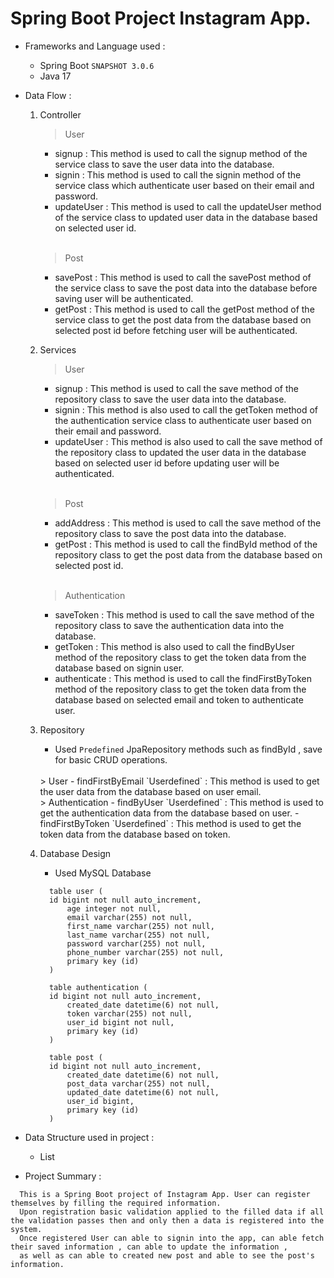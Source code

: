 # Spring Boot Project Instagram App.

- Frameworks and Language used :
  - Spring Boot `SNAPSHOT 3.0.6`
  - Java 17

- Data Flow :
  1. Controller
      <br/>
      > User
      - signup : This method is used to call the signup method of the service class to save the user data into the database.
      - signin : This method is used to call the signin method of the service class which authenticate user based on their email and password.
      - updateUser : This method is used to call the updateUser method of the service class to updated user data in the database based on selected user id.
       
      <br/>
      
      > Post
      - savePost : This method is used to call the savePost method of the service class to save the post data into the database before saving user will be authenticated.
      - getPost :  This method is used to call the getPost method of the service class to get the post data from the database based on selected post id before fetching user will be authenticated.
        
  2. Services
      <br/>
      > User
      - signup : This method is used to call the save method of the repository class to save the user data into the database.
      - signin :  This method is also used to call the getToken method of the authentication service class to authenticate user based on their email and password.
      - updateUser :  This method is also used to call the save method of the repository class to updated the user data in the database based on selected user id before updating user will be authenticated.
     
      <br/>
      
      > Post
      - addAddress : This method is used to call the save method of the repository class to save the post data into the database.
      - getPost :  This method is used to call the findById method of the repository class to get the post data from the database based on selected post id.
      
      <br/>
      
      > Authentication
      - saveToken : This method is used to call the save method of the repository class to save the authentication data into the database.
      - getToken :  This method is also used to call the findByUser method of the repository class to get the token data from the database based on signin user.
      - authenticate : This method is used to call the findFirstByToken method of the repository class to get the token data from the database based on selected email and token to authenticate user.
      
  3. Repository
      - Used `Predefined` JpaRepository methods such as findById , save for basic CRUD operations.
      
      <br/>
      > User
      - findFirstByEmail `Userdefined` : This method is used to get the user data from the database based on user email.
       
      <br/>
      > Authentication
      - findByUser `Userdefined` : This method is used to get the authentication data from the database based on user.
      - findFirstByToken `Userdefined` : This method is used to get the token data from the database based on token.
      
  4. Database Design
      - Used MySQL Database
      ```
      	table user (
       	id bigint not null auto_increment,
        	age integer not null,
        	email varchar(255) not null,
        	first_name varchar(255) not null,
        	last_name varchar(255) not null,
        	password varchar(255) not null,
        	phone_number varchar(255) not null,
        	primary key (id)
    	)
      
       	table authentication (
       	id bigint not null auto_increment,
        	created_date datetime(6) not null,
        	token varchar(255) not null,
        	user_id bigint not null,
        	primary key (id)
    	)
    	
		table post (
       	id bigint not null auto_increment,
        	created_date datetime(6) not null,
        	post_data varchar(255) not null,
        	updated_date datetime(6) not null,
        	user_id bigint,
        	primary key (id)
    	)
      ```
   
- Data Structure used in project :
  - List

- Project Summary :
```
  This is a Spring Boot project of Instagram App. User can register themselves by filling the required information.
  Upon registration basic validation applied to the filled data if all the validation passes then and only then a data is registered into the system.
  Once registered User can able to signin into the app, can able fetch their saved information , can able to update the information ,
  as well as can able to created new post and able to see the post's information.
```
